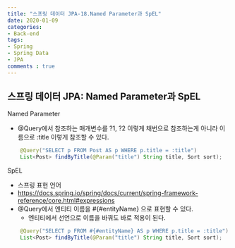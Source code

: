 ```yaml
---
title: "스프링 데이터 JPA-18.Named Parameter과 SpEL"
date: 2020-01-09
categories: 
- Back-end
tags:
- Spring 
- Spring Data
- JPA
comments : true
---
```


## 스프링 데이터 JPA: Named Parameter과 SpEL

Named Parameter
- @Query에서 참조하는 매개변수를 ?1, ?2 이렇게 채번으로 참조하는게 아니라 이름으로 :title 이렇게 참조할 수 있다.
~~~java
    @Query("SELECT p FROM Post AS p WHERE p.title = :title")
    List<Post> findByTitle(@Param("title") String title, Sort sort);
~~~

SpEL
- 스프링 표현 언어
- https://docs.spring.io/spring/docs/current/spring-framework-reference/core.html#expressions
- @Query에서 엔티티 이름을 #{#entityName} 으로 표현할 수 있다.
  - 엔티티에서 선언으로 이름을 바꿔도 바로 적용이 된다.
~~~java
    @Query("SELECT p FROM #{#entityName} AS p WHERE p.title = :title")
    List<Post> findByTitle(@Param("title") String title, Sort sort);
~~~
